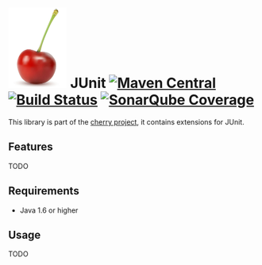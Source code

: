 # ![cherry-logo](https://raw.githubusercontent.com/codereligion/cherry/master/small-cherry.png) JUnit [![Maven Central](https://maven-badges.herokuapp.com/maven-central/com.codereligion/codereligion-cherry-test/badge.svg?style=plastic)](https://maven-badges.herokuapp.com/maven-central/com.codereligion/codereligion-cherry-test) [![Build Status](https://ssl.webpack.de/secure-jenkins.codereligion.com/buildStatus/icon?job=codereligion-cherry-test-master-build-flow)](http://jenkins.codereligion.com/view/codereligion-cherry-test/job/codereligion-cherry-test-master-build-flow/) [![SonarQube Coverage](https://img.shields.io/sonar/http/sonar.codereligion.com/com.codereligion:codereligion-cherry-test/coverage.svg?style=plastic)](http://sonar.codereligion.com/dashboard/index/519)

This library is part of the [cherry project](https://github.com/codereligion/cherry), it contains extensions for JUnit.

## Features
TODO

## Requirements
* Java 1.6 or higher

## Usage
TODO

